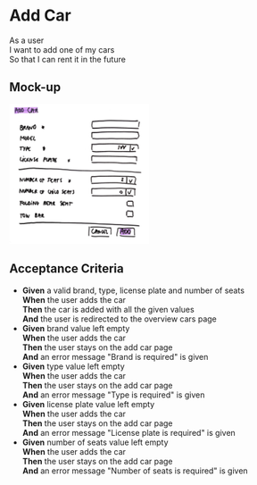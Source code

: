 # Add Car

As a user\
I want to add one of my cars\
So that I can rent it in the future

## Mock-up

<a href="./mockups/addcar.jpg">
    <img src="./mockups/addcar.jpg" width=250 height=250>
</a>

## Acceptance Criteria
* **Given** a valid brand, type, license plate and number of seats\
**When** the user adds the car\
**Then** the car is added with all the given values\
**And** the user is redirected to the overview cars page
* **Given** brand value left empty\
**When** the user adds the car\
**Then** the user stays on the add car page\
**And** an error message "Brand is required" is given
* **Given** type value left empty\
**When** the user adds the car\
**Then** the user stays on the add car page\
**And** an error message "Type is required" is given
* **Given** license plate value left empty\
**When** the user adds the car\
**Then** the user stays on the add car page\
**And** an error message "License plate is required" is given
* **Given** number of seats value left empty\
**When** the user adds the car\
**Then** the user stays on the add car page\
**And** an error message "Number of seats is required" is given
